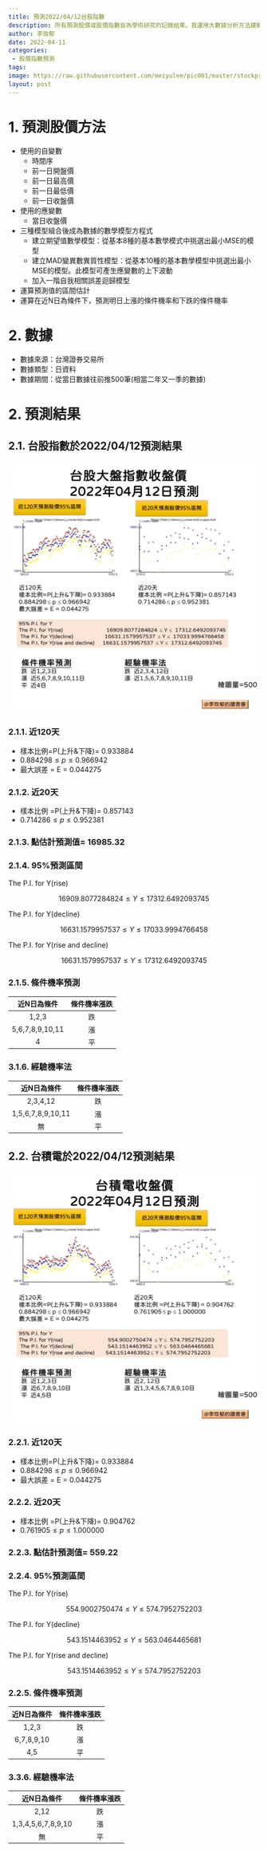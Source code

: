 ```yaml
---
title: 預測2022/04/12台股指數
description: 所有預測股價或股價指數皆為學術研究的記錄結果。我運用大數據分析方法建購股價或股價指數的數學模型，再由數學模型得到預測值。反覆1億次，得到預測值的抽樣分配，進行區間估計和機率計算。所有結果僅供參考，投資人因參考本文產生投資損益皆與作者無關。
author: 李玫郁
date: 2022-04-11
categories:
 - 股價指數預測
tags: 
image: https://raw.githubusercontent.com/meiyulee/pic001/master/stockpredict/20220412_prediction_stock_prices_TWI.jpg
layout: post
---
```




# 1. 預測股價方法

- 使用的自變數
  - 時間序
  - 前一日開盤價
  - 前一日最高價
  - 前一日最低價
  - 前一日收盤價
- 使用的應變數
  - 當日收盤價
- 三種模型組合後成為數據的數學模型方程式
  - 建立期望值數學模型：從基本8種的基本數學模式中挑選出最小MSE的模型
   - 建立MAD變異數異質性模型：從基本10種的基本數學模型中挑選出最小MSE的模型。此模型可產生應變數的上下波動
   - 加入一階自我相關誤差迴歸模型
- 運算預測值的區間估計
- 運算在近N日為條件下，預測明日上漲的條件機率和下跌的條件機率

# 2. 數據

- 數據來源：台灣證券交易所
- 數據類型：日資料
- 數據期間：從當日數據往前推500筆(相當二年又一季的數據)

# 2. 預測結果

## 2.1. 台股指數於2022/04/12預測結果

![](https://raw.githubusercontent.com/meiyulee/pic001/master/stockpredict/20220412_prediction_stock_prices_TWI.jpg)

### 2.1.1. 近120天

- 樣本比例=P(上升&下降)= 0.933884
- $0.884298 \leq p \leq 0.966942$
- 最大誤差 = E = 0.044275

### 2.1.2. 近20天

- 樣本比例 =P(上升&下降)= 0.857143
- $0.714286 \leq p \leq 0.952381$

### 2.1.3. 點估計預測值= 16985.32

### 2.1.4. 95%預測區間

The P.I. for Y(rise) 

$$16909.8077284824  \leq Y \leq  17312.6492093745$$

 The P.I. for Y(decline)
 
 $$16631.1579957537 \leq Y \leq 17033.9994766458$$

 The P.I. for Y(rise and decline) 
 
 $$16631.1579957537 \leq Y \leq  17312.6492093745$$

### 2.1.5. 條件機率預測

| 近N日為條件|條件機率漲跌|
| :----: | :----: |
| 1,2,3 | 跌 |
| 5,6,7,8,9,10,11 | 漲 |
| 4 | 平 |

### 3.1.6. 經驗機率法

| 近N日為條件|條件機率漲跌|
| :----: | :----: |
| 2,3,4,12 | 跌 |
| 1,5,6,7,8,9,10,11 | 漲 |
| 無 | 平 |

## 2.2. 台積電於2022/04/12預測結果

![](https://raw.githubusercontent.com/meiyulee/pic001/master/stockpredict/20220412_prediction_stock_prices_TWSC.jpg)

### 2.2.1. 近120天

- 樣本比例=P(上升&下降)= 0.933884
- $0.884298 \leq p \leq 0.966942$
- 最大誤差 = E = 0.044275

### 2.2.2. 近20天

- 樣本比例 =P(上升&下降)= 0.904762
- $0.761905 \leq p \leq 1.000000$

### 2.2.3. 點估計預測值= 559.22


### 2.2.4. 95%預測區間

The P.I. for Y(rise)

$$554.9002750474 \leq Y \leq 574.7952752203$$

The P.I. for Y(decline)
 
$$543.1514463952 \leq Y \leq 563.0464465681$$

The P.I. for Y(rise and decline)

$$543.1514463952 \leq Y \leq 574.7952752203$$



### 2.2.5. 條件機率預測

| 近N日為條件|條件機率漲跌|
| :----: | :----: |
| 1,2,3 | 跌 |
| 6,7,8,9,10 | 漲 |
| 4,5 | 平 |

### 3.3.6. 經驗機率法

| 近N日為條件|條件機率漲跌|
| :----: | :----: |
| 2,12 | 跌 |
| 1,3,4,5,6,7,8,9,10 | 漲 |
| 無 | 平 |


